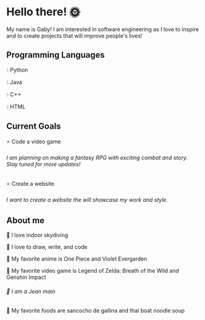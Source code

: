 
# Hello there! 🌞

My name is Gaby! 
I am interested in software engineering as I love to inspire and to create projects that will improve people's lives!


## Programming Languages

 💧  Python
 
 💧  Java
 
 💧  C++
 
 💧  HTML

 
## Current Goals
 
 ⭐ Code a video game
 
 ###### I am planning on making a fantasy RPG with exciting combat and story. Stay tuned for more updates!
 
 ⭐ Create a website
 
 ###### I want to create a website the will showcase my work and style. 
 
 ## About me
 
 🍃 I love indoor skydiving
 
 🍃 I love to draw, write, and code
 
 🍃 My favorite anime is One Piece and Violet Evergarden

 🍃 My favorite video game is Legend of Zelda: Breath of the Wild and Genshin Impact 
 ###### 🍃 I am a Jean main
 
 🍃 My favorite foods are sancocho de gallina and thai boat noodle soup
